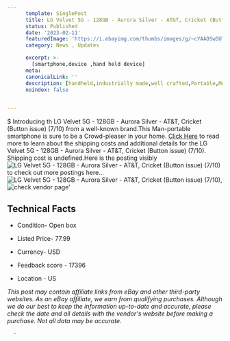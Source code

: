 ```yaml
---
      template: SinglePost
      title: LG Velvet 5G - 128GB - Aurora Silver - AT&T, Cricket (Button issue) (7/10)
      status: Published
      date: '2023-02-11'
      featuredImage: 'https://i.ebayimg.com/thumbs/images/g/~cYAAOSwSUlikp3H/s-l225.jpg'
      category: News , Updates

      excerpt: >-
        [smartphone,device ,hand held device]
      meta:
      canonicalLink: ''
      description: [handheld,industrially made,well crafted,Portable,Mobile,Compact,Convenient,Lightweight,Maneuverable,Man-portable,Miniature,Carriable,Hand-held,Light,Holdable,Transportable,Mobile device,Pocket-sized,On-the-go,Wireless,Cordless,Compact size,Convenient size, smartphone,device ,hand held device]
      noindex: false
      

---
```

$
      Introducing th LG Velvet 5G - 128GB - Aurora Silver - AT&T, Cricket (Button issue) (7/10) from a well-known brand.This Man-portable smartphone is sure to be a Crowd-pleaser in your home. [Click Here](https://www.ebay.com/itm/354515205351?hash=item528ac0bce7%3Ag%3A%7EcYAAOSwSUlikp3H&mkevt=1&mkcid=1&mkrid=711-53200-19255-0&campid=%253CePNCampaignId%253E&customid=%253CreferenceId%253E&toolid=10049) to read more to learn about the shipping costs and additional details for the LG Velvet 5G - 128GB - Aurora Silver - AT&T, Cricket (Button issue) (7/10). Shipping cost is undefined.Here is the posting visibly ![LG Velvet 5G - 128GB - Aurora Silver - AT&T, Cricket (Button issue) (7/10)](https://i.ebayimg.com/thumbs/images/g/~cYAAOSwSUlikp3H/s-l225.jpg) to check out more postings here... ![LG Velvet 5G - 128GB - Aurora Silver - AT&T, Cricket (Button issue) (7/10)](https://i.ebayimg.com/images/g/~cYAAOSwSUlikp3H/s-l1600.jpg), ![check vendor page](https://origin-galleryplus.ebayimg.com/ws/web/354515205351_2_0_1/225x225.jpg,https://origin-galleryplus.ebayimg.com/ws/web/354515205351_3_0_1/225x225.jpg,https://origin-galleryplus.ebayimg.com/ws/web/354515205351_4_0_1/225x225.jpg,https://origin-galleryplus.ebayimg.com/ws/web/354515205351_5_0_1/225x225.jpg)'

      

 ## Technical Facts 



     
      

 - Condition- Open box 


      

 - Listed Price- 77.99 


      

 - Currency- USD 


      

 - Feedback score - 17396 


      

 - Location - US 


      
      

 *_This post may contain affiliate links from eBay and other third-party websites. As an eBay affiliate, we earn from qualifying purchases. Although we do our best to keep the information up-to-date and accurate, please check the date and all details with the vendor's website before making a purchase. Not all data may be accurate._*




      -
